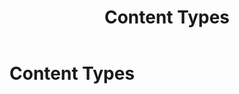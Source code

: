 ﻿---
uid: content-types
locale: en
title: Content Types
dnnversion: 09.02.00
related-topics: 
---

# Content Types
